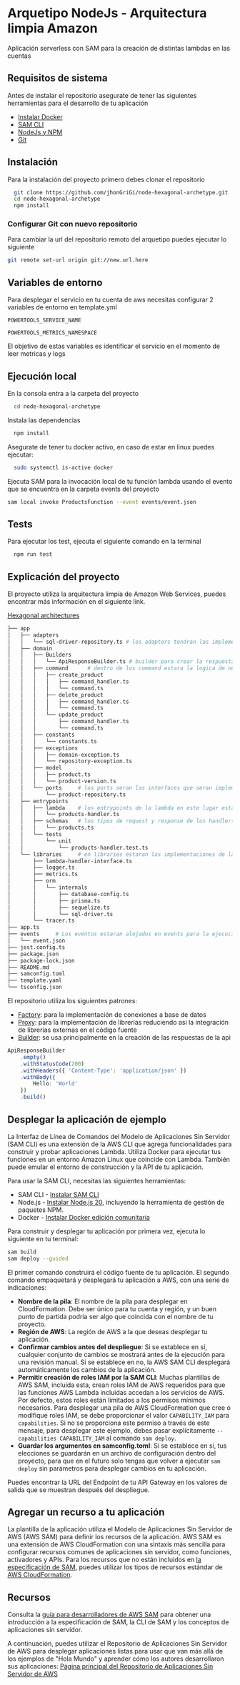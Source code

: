 
# Arquetipo NodeJs - Arquitectura limpia Amazon

Aplicación serverless con SAM para la creación de distintas lambdas en las cuentas
## Requisitos de sistema

Antes de instalar el repositorio asegurate de tener las siguientes herramientas para el desarrollo de tu aplicación

* [Instalar Docker](https://www.docker.com/get-started)
* [SAM CLI](https://docs.aws.amazon.com/serverless-application-model/latest/developerguide/serverless-sam-cli-install.html)
* [NodeJs y NPM](https://nodejs.org/en/)
* [Git](https://git-scm.com/)

## Instalación

Para la instalación del proyecto primero debes clonar el repositorio

```bash
  git clone https://github.com/jhonGriGi/node-hexagonal-archetype.git
  cd node-hexagonal-archetype
  npm install
```
### Configurar Git con nuevo repositorio

Para cambiar la url del repositorio remoto del arquetipo puedes ejecutar lo siguiente

```bash
git remote set-url origin git://new.url.here
```
## Variables de entorno

Para desplegar el servicio en tu cuenta de aws necesitas configurar 2 variables de entorno en template.yml

`POWERTOOLS_SERVICE_NAME`

`POWERTOOLS_METRICS_NAMESPACE`

El objetivo de estas variables es identificar el servicio en el momento de leer metricas y logs


## Ejecución local

En la consola entra a la carpeta del proyecto

```bash
  cd node-hexagonal-archetype
```

Instala las dependencias

```bash
  npm install
```

Asegurate de tener tu docker activo, en caso de estar en linux puedes ejecutar:

```bash
  sudo systemctl is-active docker
```

Ejecuta SAM para la invocación local de tu función lambda usando el evento que se encuentra en la carpeta events del proyecto

```bash
sam local invoke ProductsFunction --event events/event.json
```

## Tests

Para ejecutar los test, ejecuta el siguiente comando en la terminal

```bash
  npm run test
```

## Explicación del proyecto

El proyecto utiliza la arquitectura limpia de Amazon Web Services, puedes encontrar más información en el siguiente link.

[Hexagonal architectures](https://docs.aws.amazon.com/es_es/prescriptive-guidance/latest/hexagonal-architectures/hexagonal-architectures.pdf)

```bash
├── app
│   ├── adapters
│   │   └── sql-driver-repository.ts # los adapters tendran las implementaciones externas como bases de datos u otras apis
│   ├── domain
│   │   ├── Builders
│   │   │   └── ApiResponseBuilder.ts # builder para crear la respuesta de la lambda
│   │   ├── command      # dentro de los command estara la logica de negocio de la aplicacion
│   │   │   ├── create_product
│   │   │   │   ├── command_handler.ts
│   │   │   │   └── command.ts
│   │   │   ├── delete_product
│   │   │   │   ├── command_handler.ts
│   │   │   │   └── command.ts
│   │   │   └── update_product
│   │   │       ├── command_handler.ts
│   │   │       └── command.ts
│   │   ├── constants
│   │   │   └── constants.ts
│   │   ├── exceptions
│   │   │   ├── domain-exception.ts
│   │   │   └── repository-exception.ts
│   │   ├── model
│   │   │   ├── product.ts
│   │   │   └── product-version.ts
│   │   └── ports     # los ports seran las interfaces que seran implementadas en los adaptadores
│   │       └── product-repository.ts
│   ├── entrypoints
│   │   ├── lambda    # los entrypoints de la lambda en este lugar estaran los handlers
│   │   │   └── products-handler.ts
│   │   ├── schemas   # los tipos de request y response de los handlers
│   │   │   └── products.ts
│   │   └── tests
│   │       └── unit
│   │           └── products-handler.test.ts
│   └── libraries     # en libraries estaran las implementaciones de las librerias externas
│       ├── lambda-handler-interface.ts
│       ├── logger.ts
│       ├── metrics.ts
│       ├── orm
│       │   └── internals
│       │       ├── database-config.ts
│       │       ├── prisma.ts
│       │       ├── sequelize.ts
│       │       └── sql-driver.ts
│       └── tracer.ts
├── app.ts
├── events     # Los eventos estaran alojados en events para la ejecucion local con sam
│   └── event.json
├── jest.config.ts
├── package.json
├── package-lock.json
├── README.md
├── samconfig.toml
├── template.yaml
└── tsconfig.json
```

El repositorio utiliza los siguientes patrones:
* [Factory](https://refactoring.guru/es/design-patterns/factory-method): para la implementación de conexiones a base de datos
* [Proxy](https://refactoring.guru/es/design-patterns/proxy): para la implementación de librerias reduciendo asi la integración de librerias externas en el código fuente
* [Builder](https://refactoring.guru/es/design-patterns/builder): se usa principalmente en la creación de las respuestas de la api
```typescript
ApiResponseBuilder
    .empty()
    .withStatusCode(200)
    .withHeaders({ 'Content-Type': 'application/json' })
    .withBody({
        Hello: 'World'
    })
    .build()
```
## Desplegar la aplicación de ejemplo

La Interfaz de Línea de Comandos del Modelo de Aplicaciones Sin Servidor (SAM CLI) es una extensión de la AWS CLI que agrega funcionalidades para construir y probar aplicaciones Lambda. Utiliza Docker para ejecutar tus funciones en un entorno Amazon Linux que coincide con Lambda. También puede emular el entorno de construcción y la API de tu aplicación.

Para usar la SAM CLI, necesitas las siguientes herramientas:

-   SAM CLI - [Instalar SAM CLI](https://docs.aws.amazon.com/serverless-application-model/latest/developerguide/serverless-sam-cli-install.html)
-   Node.js - [Instalar Node.js 20](https://nodejs.org/en/), incluyendo la herramienta de gestión de paquetes NPM.
-   Docker - [Instalar Docker edición comunitaria](https://hub.docker.com/search/?type=edition&offering=community)

Para construir y desplegar tu aplicación por primera vez, ejecuta lo siguiente en tu terminal:

```bash
sam build
sam deploy --guided
```

El primer comando construirá el código fuente de tu aplicación. El segundo comando empaquetará y desplegará tu aplicación a AWS, con una serie de indicaciones:

-   **Nombre de la pila**: El nombre de la pila para desplegar en CloudFormation. Debe ser único para tu cuenta y región, y un buen punto de partida podría ser algo que coincida con el nombre de tu proyecto.
-   **Región de AWS**: La región de AWS a la que deseas desplegar tu aplicación.
-   **Confirmar cambios antes del despliegue**: Si se establece en sí, cualquier conjunto de cambios se mostrará antes de la ejecución para una revisión manual. Si se establece en no, la AWS SAM CLI desplegará automáticamente los cambios de la aplicación.
-   **Permitir creación de roles IAM por la SAM CLI**: Muchas plantillas de AWS SAM, incluida esta, crean roles IAM de AWS requeridos para que las funciones AWS Lambda incluidas accedan a los servicios de AWS. Por defecto, estos roles están limitados a los permisos mínimos necesarios. Para desplegar una pila de AWS CloudFormation que cree o modifique roles IAM, se debe proporcionar el valor `CAPABILITY_IAM` para `capabilities`. Si no se proporciona este permiso a través de este mensaje, para desplegar este ejemplo, debes pasar explícitamente `--capabilities CAPABILITY_IAM` al comando `sam deploy`.
-   **Guardar los argumentos en samconfig.toml**: Si se establece en sí, tus elecciones se guardarán en un archivo de configuración dentro del proyecto, para que en el futuro solo tengas que volver a ejecutar `sam deploy` sin parámetros para desplegar cambios en tu aplicación.

Puedes encontrar la URL del Endpoint de tu API Gateway en los valores de salida que se muestran después del despliegue.

## Agregar un recurso a tu aplicación

La plantilla de la aplicación utiliza el Modelo de Aplicaciones Sin Servidor de AWS (AWS SAM) para definir los recursos de la aplicación. AWS SAM es una extensión de AWS CloudFormation con una sintaxis más sencilla para configurar recursos comunes de aplicaciones sin servidor, como funciones, activadores y APIs. Para los recursos que no están incluidos en [la especificación de SAM](https://github.com/awslabs/serverless-application-model/blob/master/versions/2016-10-31.md), puedes utilizar los tipos de recursos estándar de [AWS CloudFormation](https://docs.aws.amazon.com/AWSCloudFormation/latest/UserGuide/aws-template-resource-type-ref.html).

## Recursos

Consulta la [guía para desarrolladores de AWS SAM](https://docs.aws.amazon.com/serverless-application-model/latest/developerguide/what-is-sam.html) para obtener una introducción a la especificación de SAM, la CLI de SAM y los conceptos de aplicaciones sin servidor.

A continuación, puedes utilizar el Repositorio de Aplicaciones Sin Servidor de AWS para desplegar aplicaciones listas para usar que van más allá de los ejemplos de "Hola Mundo" y aprender cómo los autores desarrollaron sus aplicaciones: [Página principal del Repositorio de Aplicaciones Sin Servidor de AWS](https://aws.amazon.com/serverless/serverlessrepo/)
